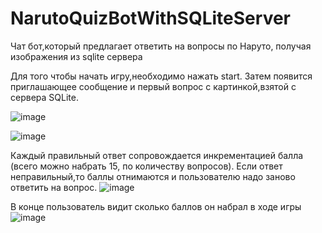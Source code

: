 # NarutoQuizBotWithSQLiteServer
Чат бот,который предлагает ответить на вопросы по Наруто, получая изображения из sqlite сервера

Для того чтобы начать игру,необходимо нажать start. Затем появится приглашающее сообщение и первый вопрос с картинкой,взятой с сервера SQLite.

![image](https://user-images.githubusercontent.com/71898618/236622577-a9ea79e1-0fc5-49c7-97e6-1b2838ea5584.png)

![image](https://user-images.githubusercontent.com/71898618/236622593-6c3bfed4-caf5-4137-a87d-d1e446107483.png)

Каждый правильный ответ сопровождается инкрементацией балла (всего можно набрать 15, по количеству вопросов). Если ответ неправильный,то баллы отнимаются и пользователю надо заново ответить на вопрос.
![image](https://user-images.githubusercontent.com/71898618/236622758-be7561c2-15f4-4fad-8d3a-7834bd1b9dd9.png)

В конце пользователь видит сколько баллов он набрал в ходе игры
![image](https://user-images.githubusercontent.com/71898618/236622793-0e97f576-2311-450f-8ee6-e3067ae8369d.png)

